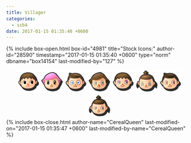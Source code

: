 ```yaml
---
title: Villager
categories:
  - ssb4
date: 2017-01-15 01:35:40 +0600
---
```

{% include box-open.html box-id="4981" title="Stock Icons:" author-id="28590" timestamp="2017-01-15 01:35:40 +0600" type="norm" dbname="box14154" last-modified-by="127" %}
<center><img src="Stock_1.png" /><img src="Stock_2.png" /><img src="Stock_3.png" /><img src="Stock_4.png" /><img src="Stock_5.png" /><img src="Stock_6.png" /><img src="Stock_7.png" /><img src="Stock_8.png" /></center>
{% include box-close.html author-name="CerealQueen" last-modified-on="2017-01-15 01:35:47 +0600" last-modified-by-name="CerealQueen" %}
